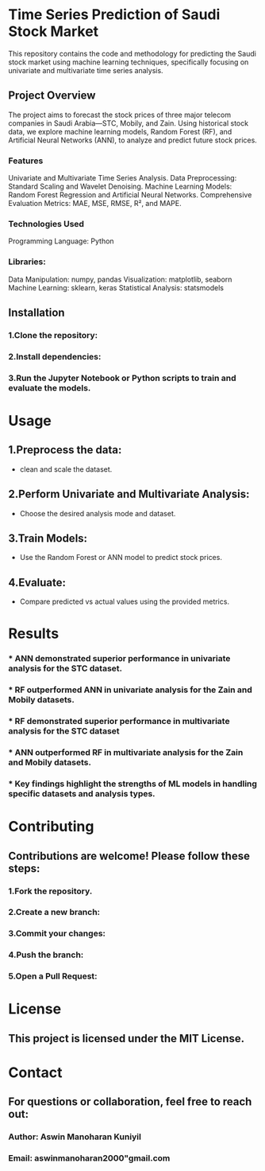 # Time Series Prediction of Saudi Stock Market

This repository contains the code and methodology for predicting the Saudi stock market using machine learning techniques, specifically focusing on univariate and multivariate time series analysis.

## Project Overview
The project aims to forecast the stock prices of three major telecom companies in Saudi Arabia—STC, Mobily, and Zain. Using historical stock data, we explore machine learning models, Random Forest (RF), and Artificial Neural Networks (ANN), to analyze and predict future stock prices.

### Features
Univariate and Multivariate Time Series Analysis.
Data Preprocessing: Standard Scaling and Wavelet Denoising.
Machine Learning Models: Random Forest Regression and Artificial Neural Networks.
Comprehensive Evaluation Metrics: MAE, MSE, RMSE, R², and MAPE.
### Technologies Used
Programming Language: Python
### Libraries:
Data Manipulation: numpy, pandas
Visualization: matplotlib, seaborn
Machine Learning: sklearn, keras
Statistical Analysis: statsmodels
## Installation
### 1.Clone the repository:
### 2.Install dependencies:
### 3.Run the Jupyter Notebook or Python scripts to train and evaluate the models.
# Usage
## 1.Preprocess the data:
* clean and scale the dataset.
## 2.Perform Univariate and Multivariate Analysis:
* Choose the desired analysis mode and dataset.
## 3.Train Models:
* Use the Random Forest or ANN model to predict stock prices.
## 4.Evaluate:
* Compare predicted vs actual values using the provided metrics.
# Results
### * ANN demonstrated superior performance in univariate analysis for the STC dataset.
### * RF outperformed ANN in univariate analysis for the Zain and Mobily datasets.
### * RF demonstrated superior performance in multivariate analysis for the STC dataset
### * ANN outperformed RF in multivariate analysis for the Zain and Mobily datasets.
### * Key findings highlight the strengths of ML models in handling specific datasets and analysis types.
# Contributing
## Contributions are welcome! Please follow these steps:

### 1.Fork the repository.
### 2.Create a new branch:
### 3.Commit your changes:
### 4.Push the branch:
### 5.Open a Pull Request:
# License
## This project is licensed under the MIT License.
# Contact
## For questions or collaboration, feel free to reach out:

### Author: Aswin Manoharan Kuniyil
### Email: aswinmanoharan2000"gmail.com
